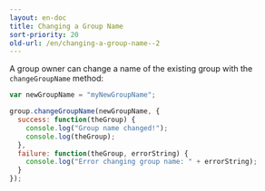 ```yaml
---
layout: en-doc
title: Changing a Group Name
sort-priority: 20
old-url: /en/changing-a-group-name--2
---
```

A group owner can change a name of the existing group with the `changeGroupName` method:

```javascript
var newGroupName = "myNewGroupName";

group.changeGroupName(newGroupName, {
  success: function(theGroup) {
    console.log("Group name changed!");
    console.log(theGroup);
  },
  failure: function(theGroup, errorString) {
    console.log("Error changing group name: " + errorString);
  }
});
```
